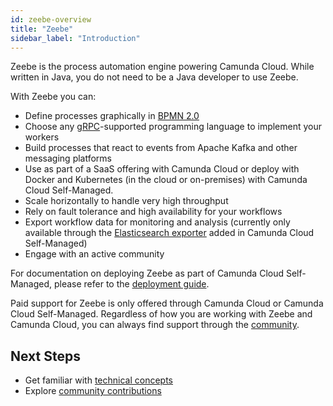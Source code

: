 ```yaml
---
id: zeebe-overview
title: "Zeebe"
sidebar_label: "Introduction"
---
```


Zeebe is the process automation engine powering Camunda Cloud. While written in Java, you do not need to be a Java developer to use Zeebe.

With Zeebe you can:

- Define processes graphically in [BPMN 2.0](reference/bpmn-workflows/bpmn-coverage)
- Choose any [gRPC](reference/grpc.md)-supported programming language to implement your workers
- Build processes that react to events from Apache Kafka and other messaging platforms
- Use as part of a SaaS offering with Camunda Cloud or deploy with Docker and Kubernetes (in the cloud or on-premises) with Camunda Cloud Self-Managed.
- Scale horizontally to handle very high throughput
- Rely on fault tolerance and high availability for your workflows
- Export workflow data for monitoring and analysis (currently only available through the [Elasticsearch exporter](https://github.com/zeebe-io/zeebe/tree/develop/exporters/elasticsearch-exporter) added in Camunda Cloud Self-Managed)
- Engage with an active community

For documentation on deploying Zeebe as part of Camunda Cloud Self-Managed, please refer to the [deployment guide](deployment-guide/index).

Paid support for Zeebe is only offered through Camunda Cloud or Camunda Cloud Self-Managed. Regardless of how you are working with Zeebe and Camunda Cloud, you can always find support through the [community](open-source/get-help-get-involved.md).


## Next Steps

- Get familiar with [technical concepts](technical-concepts/index.md)
- Explore [community contributions](open-source/community-contributions.md)